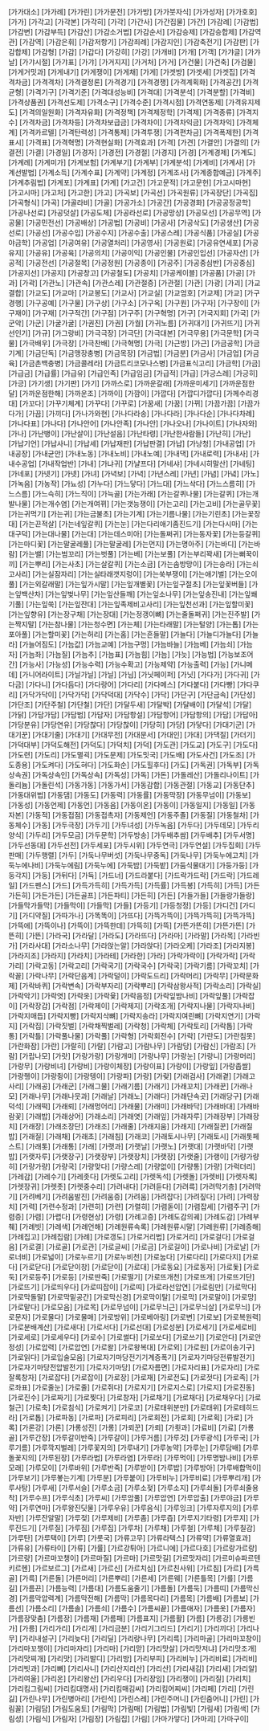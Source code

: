 ﻿[가가대소]
[가가례]
[가가린]
[가가문전]
[가가방]
[가가붓자식]
[가가성자]
[가가호호]
[가가]
[가각고]
[가각본]
[가각히]
[가각]
[가간사]
[가간집물]
[가간]
[가감례]
[가감법]
[가감변]
[가감부득]
[가감산]
[가감소거법]
[가감순서]
[가감승제]
[가감승합제]
[가감역관]
[가감역]
[가감은휘]
[가감저항기]
[가감죄례]
[가감지인]
[가감축전기]
[가감판]
[가감합제]
[가감형]
[가감]
[가갑다]
[가강히]
[가강]
[가개비]
[가개]
[가객]
[가갸글]
[가갸날]
[가갸시절]
[가갸표]
[가갸]
[가거지지]
[가거처]
[가거]
[가건물]
[가건축]
[가검물]
[가게거밋과]
[가게내기]
[가게쟁이]
[가게채]
[가게]
[가겟방]
[가겟세]
[가겟집]
[가격격차금]
[가격격차]
[가격결정론]
[가격경기]
[가격경쟁]
[가격계획화]
[가격공간]
[가격균형]
[가격기구]
[가격기준]
[가격대성능비]
[가격대]
[가격분석]
[가격분할]
[가격비]
[가격상품권]
[가격선도제]
[가격소구]
[가격수준]
[가격시점]
[가격연동제]
[가격유지제도]
[가격의일원화]
[가격자유화]
[가격정책]
[가격제정학]
[가격제]
[가격종류]
[가격지수]
[가격차금]
[가격차등]
[가격차보급금]
[가격차이]
[가격차익금]
[가격차익]
[가격체계]
[가격카르텔]
[가격탄력성]
[가격통제]
[가격투쟁]
[가격편차금]
[가격폭제한]
[가격표시]
[가격표]
[가격혁명]
[가격현실화]
[가격효과]
[가격]
[가견]
[가결안]
[가결의]
[가결전]
[가결]
[가경일]
[가경자]
[가경전]
[가경절]
[가경지]
[가경]
[가계경제]
[가계도]
[가계례]
[가계미가]
[가계보험]
[가계부기]
[가계부]
[가계분석]
[가계비]
[가계사]
[가계선발법]
[가계소득]
[가계수표]
[가계약]
[가계정]
[가계조사]
[가계종합예금]
[가계주]
[가계추림법]
[가계포]
[가계표]
[가계]
[가고건]
[가고문적]
[가고문헌]
[가고시마현]
[가고시마]
[가고처]
[가고한]
[가고]
[가곡보]
[가곡선]
[가곡원류]
[가곡장단]
[가곡집]
[가곡형식]
[가곡]
[가골라비]
[가골]
[가공가소]
[가공간]
[가공경화]
[가공공정공학]
[가공나선로]
[가공덧살]
[가공도체]
[가공라선로]
[가공망상]
[가공모선]
[가공무역]
[가공물]
[가공민전선]
[가공배상]
[가공법]
[가공비]
[가공사]
[가공삭도]
[가공생산]
[가공선로]
[가공선]
[가공수입]
[가공수지]
[가공수출]
[가공스레]
[가공식품]
[가공실]
[가공야금학]
[가공업]
[가공여유]
[가공열처리]
[가공영사]
[가공원료]
[가공유연세포]
[가공유지]
[가공유]
[가공육]
[가공의치]
[가공이익]
[가공인물]
[가공인입선]
[가공자산]
[가공적]
[가공전선]
[가공절목]
[가공정원]
[가공종이]
[가공주]
[가공중심반]
[가공중심]
[가공지선]
[가공지]
[가공창고]
[가공철도]
[가공치]
[가공케이블]
[가공품]
[가공]
[가과]
[가곽]
[가관노]
[가관속]
[가관스레]
[가관절증]
[가관절]
[가관]
[가광]
[가괴]
[가교결합]
[가교도]
[가교마]
[가교봉도]
[가교사]
[가교실]
[가교엄호]
[가교제]
[가교]
[가구경행]
[가구공예]
[가구물]
[가구상]
[가구소]
[가구옥]
[가구원]
[가구자]
[가구장이]
[가구재이]
[가구재]
[가구적간]
[가구점]
[가구주]
[가구혁명]
[가구]
[가국지회]
[가국]
[가군악]
[가군]
[가굴가굴]
[가권진]
[가권]
[가궐]
[가귀노름]
[가귀대기]
[가귀뜨기]
[가귀선인기]
[가규]
[가그랑비]
[가극극장]
[가극단]
[가극대본]
[가극무용]
[가극문학]
[가극물]
[가극배우]
[가극장]
[가극찬배]
[가극혁명]
[가극]
[가근방]
[가근]
[가금공학]
[가금기계]
[가금단독]
[가금맹장충병]
[가금목장]
[가금법]
[가금분]
[가금사]
[가금업]
[가금육]
[가금촌백충병]
[가금콜레라]
[가금트리코모나스병]
[가금표식고리]
[가금학]
[가금]
[가급금]
[가급률]
[가급유]
[가급인족]
[가급임금]
[가급적]
[가급]
[가긍스레]
[가긍히]
[가긍]
[가기생]
[가기판]
[가기]
[가까스로]
[가까운갈래]
[가까운미세기]
[가까운점한달]
[가까운점한해]
[가까운조]
[가까이]
[가깜이]
[가깝다]
[가깝디가깝다]
[가께수리경대]
[가꼬다]
[가꾸기체계]
[가꾸다]
[가꾸로]
[가꿈새]
[가꿈]
[가뀌]
[가끔가끔]
[가끔가다가]
[가끔]
[가끼다]
[가나가와현]
[가나다라송]
[가나다라]
[가나다순]
[가나다차례]
[가나다표]
[가나다]
[가나안어]
[가나안족]
[가나안]
[가나오나]
[가나이트]
[가나자와]
[가나]
[가난뱅이]
[가난살이]
[가난설음]
[가난타령]
[가난한사람들]
[가난히]
[가난]
[가납기언]
[가납사니]
[가납세]
[가납재판]
[가납판결]
[가납]
[가낭청]
[가내공업]
[가내공장]
[가내균안]
[가내노동]
[가내노비]
[가내노예]
[가내댁]
[가내로력]
[가내사]
[가내수공업]
[가내작업반]
[가내]
[가냐귀]
[가냘프다]
[가네샤]
[가네시히말산]
[가네팅]
[가네포]
[가넷기]
[가넷]
[가녀]
[가녁보]
[가녁]
[가년스레]
[가년]
[가념]
[가녘]
[가노]
[가녹음]
[가농작]
[가뇨성]
[가누다]
[가느닿다]
[가느대]
[가느삭다]
[가느스름히]
[가느스름]
[가느슥히]
[가느직이]
[가늑골]
[가는가래]
[가는갈퀴나물]
[가는갈퀴]
[가는개발나물]
[가는개수염]
[가는개여뀌]
[가는갯능쟁이]
[가는고리]
[가는고비]
[가는골무꽃]
[가는귀먹기]
[가는귀]
[가는금불초]
[가는기계]
[가는기름나물]
[가는기린초]
[가는꽃장대]
[가는끈적살]
[가는네잎갈퀴]
[가는눈]
[가는다리애기좀진드기]
[가는다시마]
[가는대구덕]
[가는대나물]
[가는대]
[가는데스미아]
[가는돌쩌귀]
[가는동자꽃]
[가는등갈퀴]
[가는마디꽃]
[가는말굴레풀]
[가는말굴레]
[가는먼지]
[가는명아주]
[가는바디]
[가는바람]
[가는밸]
[가는범꼬리]
[가는벗풀]
[가는베]
[가는보풀]
[가는부리꽉새]
[가는뻐꾹이끼]
[가는뿌리]
[가는사초]
[가는살갈퀴]
[가는소금]
[가는솜방망이]
[가는송라]
[가는쇠고사리]
[가는실잠자리]
[가는실타래갯지렁이]
[가는쑥부쟁이]
[가는애기벌]
[가는오이풀]
[가는외갈래말]
[가는잎가시말]
[가는잎개별꽃]
[가는잎구절초]
[가는잎꽃버들]
[가는잎백산차]
[가는잎벚나무]
[가는잎산들깨]
[가는잎소나무]
[가는잎송진내]
[가는잎쐐기풀]
[가는잎쑥]
[가는잎잔대]
[가는잎족제비고사리]
[가는잎천선과]
[가는잎할미꽃]
[가는잎향유]
[가는장구채]
[가는장대]
[가는정갱이뼈]
[가는줄돌쩌귀]
[가는진주발]
[가는짝지말]
[가는참나물]
[가는청수면]
[가는체]
[가는타래말]
[가는털양]
[가는톱]
[가는포아풀]
[가는할미꽃]
[가는허리]
[가는홈]
[가는흔들말]
[가늘다]
[가늘디가늘다]
[가늘라]
[가늘어짐도]
[가늠값]
[가늠교예]
[가늠구멍]
[가늠바늘]
[가늠베]
[가늠쇠]
[가늠자]
[가늠좌]
[가늠질]
[가늠추]
[가늠표]
[가늠힘]
[가늠]
[가늣]
[가능법]
[가능보조어간]
[가능사]
[가능성]
[가능수력]
[가능수확고]
[가능제약]
[가능출력]
[가능]
[가니메데]
[가니어라이트]
[가닐가닐]
[가닐]
[가님]
[가닛페이퍼]
[가닛]
[가다가]
[가다귀]
[가다금]
[가다니]
[가다듬다]
[가다랑어]
[가다리]
[가다메스]
[가다붙다]
[가다빵]
[가다쿠리]
[가닥가닥이]
[가닥가닥]
[가닥덕대]
[가닥수]
[가닥]
[가단구]
[가단금속]
[가단성]
[가단조]
[가단주철]
[가단철]
[가단]
[가달두새]
[가달박]
[가달배이]
[가달석]
[가달]
[가닭]
[가담가담]
[가담범]
[가담자]
[가담항설]
[가담항어]
[가담항의]
[가담]
[가답아]
[가당분유]
[가당연유]
[가당찮다]
[가당찮이]
[가당히]
[가당]
[가닿다]
[가대기군]
[가대기꾼]
[가대기줄]
[가대기]
[가대무전]
[가대문서]
[가대인]
[가대]
[가댁질]
[가더기]
[가덕대부]
[가덕도해전]
[가덕도]
[가덕치]
[가덕]
[가도관]
[가도교]
[가도구]
[가도다]
[가도련]
[가도리]
[가도멸괵]
[가도문제]
[가도밋국]
[가도배]
[가도사건]
[가도조]
[가도종용]
[가도켜다]
[가도혀다]
[가도화순]
[가도힐후다]
[가도]
[가독권]
[가독부]
[가독상속권]
[가독상속인]
[가독상속]
[가독성]
[가독]
[가돈]
[가돌레산]
[가돌리나이트]
[가돌리늄]
[가돌린석]
[가동가동]
[가동가서]
[가동감합]
[가동관절]
[가동교]
[가동단추]
[가동대위법]
[가동댐]
[가동도]
[가동력]
[가동률]
[가동막장]
[가동무넘이]
[가동보]
[가동성]
[가동언제]
[가동언]
[가동음]
[가동이온]
[가동이]
[가동일지]
[가동일]
[가동자본]
[가동적]
[가동접점]
[가동접촉자]
[가동제언]
[가동주졸]
[가동질]
[가동철차]
[가동체수]
[가동]
[가두극장]
[가두기]
[가두녀성]
[가두녹음]
[가두다]
[가두데모]
[가두리양식]
[가두리]
[가두모금]
[가두문학]
[가두방송]
[가두배추쌈]
[가두배추]
[가두서명]
[가두선동대]
[가두선전]
[가두세포]
[가두시위]
[가두연극]
[가두연설]
[가두집회]
[가두판매]
[가두행렬]
[가두]
[가둑나무버섯]
[가둑나무중독]
[가둑나무]
[가둑누에고치]
[가둑누에나비]
[가둑누에림]
[가둑누에]
[가둑밤]
[가둑밭]
[가둠식물대기]
[가둥가둥]
[가둥각지]
[가둥]
[가뒤다]
[가듁]
[가드너]
[가드라붙다]
[가드락가드락]
[가드락]
[가드레일]
[가드펜스]
[가드]
[가득가득히]
[가득가득]
[가득률]
[가득봉]
[가득히]
[가득]
[가든가든히]
[가든가든]
[가든골프]
[가든파티]
[가든히]
[가든]
[가들가들]
[가들랑가들랑]
[가들막가들막]
[가들막이]
[가들막]
[가들]
[가등기]
[가등청정]
[가등]
[가디건]
[가디기]
[가디약질]
[가따가나]
[가똑똑이]
[가뜨다]
[가뜩가뜩이]
[가뜩가뜩히]
[가뜩가뜩]
[가뜩에]
[가뜩이나]
[가뜩이]
[가뜩한데]
[가뜩히]
[가뜩]
[가뜬가뜬히]
[가뜬가뜬]
[가뜬히]
[가뜬]
[가라국]
[가라달]
[가라도]
[가라뜨다]
[가라마]
[가라말]
[가라목]
[가라빈가]
[가라사대]
[가라소나무]
[가라앉는알]
[가라앉다]
[가라오케]
[가라조]
[가라지봉]
[가라지조]
[가라지]
[가라치]
[가라테]
[가라한]
[가라]
[가락가락이]
[가락가락]
[가락가리]
[가락고동]
[가락고리]
[가락국기]
[가락국수]
[가락국]
[가락기름]
[가락꼬치]
[가락꼴]
[가락나무]
[가락단음계]
[가락덜이]
[가락도드리]
[가락머리]
[가락무]
[가락문화제]
[가락바퀴]
[가락변속]
[가락부자리]
[가락뿌리]
[가락삼왕사적]
[가락소리]
[가락실]
[가락악기]
[가락엿]
[가락옷]
[가락윷]
[가락음정]
[가락잎밤나비]
[가락잎풀]
[가락잡이]
[가락장갑]
[가락점]
[가락제이]
[가락제지]
[가락조개]
[가락지나물]
[가락지나비]
[가락지매듭]
[가락지빵]
[가락지삭뼈]
[가락지송라]
[가락지여린뼈]
[가락지연기]
[가락지]
[가락집]
[가락짓벌]
[가락채찍벌레]
[가락청]
[가락체]
[가락토리]
[가락톱]
[가락통]
[가락틀]
[가락풀나물]
[가락풀]
[가락형]
[가락회전수]
[가락]
[가란도]
[가란침못]
[가란화잠]
[가란]
[가랄히]
[가랄]
[가람고]
[가람나무]
[가람당]
[가람신]
[가람조]
[가람]
[가랍나모]
[가랏]
[가랑가랑]
[가랑개미]
[가랑나무]
[가랑눈]
[가랑니]
[가랑머리]
[가랑무]
[가랑비녀]
[가랑비]
[가랑이체장]
[가랑이표]
[가랑이]
[가랑잎]
[가랑좁쌀]
[가랑쥉이]
[가랑쥥이]
[가랑텡이]
[가랑파]
[가랑]
[가랒]
[가래검사]
[가래곁]
[가래고사리]
[가래공]
[가래군]
[가래그물]
[가래기름]
[가래기]
[가래꼬치]
[가래꾼]
[가래나모]
[가래나무]
[가래나뭇과]
[가래날]
[가래노]
[가래다]
[가래단속곳]
[가래당구]
[가래덕석]
[가래떡]
[가래뢰]
[가래멍어리]
[가래물]
[가래미]
[가래바닥]
[가래바대]
[가래바람꽃]
[가래밥]
[가래상어]
[가래소리]
[가래엿]
[가래잎]
[가래자루]
[가래장부]
[가래장치]
[가래장]
[가래조장단]
[가래조]
[가래줄]
[가래지움]
[가래지]
[가래질꾼]
[가래질밥]
[가래질]
[가래채]
[가래초]
[가래침]
[가래코]
[가래토시나무]
[가래토시]
[가래톳페스트]
[가래톳]
[가래통]
[가래]
[가랫과]
[가랫날]
[가랫노]
[가랫대]
[가랫바닥]
[가랫밥]
[가랫자루]
[가랫장구]
[가랫장부]
[가랫장치]
[가랫장]
[가랫줄]
[가랭이]
[가량가량히]
[가량가량]
[가량국]
[가량맞다]
[가량스레]
[가량없이]
[가량통]
[가량]
[가럭더리]
[가레감]
[가레수기]
[가레좃다]
[가렛도고리]
[가렛독석]
[가렛돌]
[가렛비]
[가렛자록]
[가렛장귀]
[가렛좃]
[가렛중수리]
[가려내다]
[가려듣다]
[가려륵]
[가려막기층]
[가려막기]
[가려베기]
[가려움발진]
[가려움증]
[가려움]
[가려잡다]
[가려짚다]
[가려]
[가력장치]
[가력]
[가련수정과]
[가련히]
[가련]
[가렬히]
[가렴돋이]
[가렴잡세]
[가렴주구]
[가렴증]
[가렴]
[가렵다]
[가령현상]
[가령]
[가례고증]
[가례도감의궤]
[가례도감]
[가례부췌]
[가례빗]
[가례색]
[가례언해]
[가례원류속록]
[가례원류시말]
[가례원류]
[가례증해]
[가례집고]
[가례집람]
[가례]
[가로갱도]
[가로거리법]
[가로거리]
[가로걸다]
[가로걸음]
[가로결]
[가로골]
[가로관]
[가로글씨]
[가로금]
[가로길이]
[가로나비]
[가로날]
[가로너비]
[가로넓이]
[가로누르기]
[가로누비천]
[가로눕다]
[가로다리]
[가로다지]
[가로다]
[가로닫다]
[가로닫이창]
[가로닫이]
[가로대]
[가로동요]
[가로동자]
[가로돛]
[가로둑]
[가로등주]
[가로등]
[가로딴죽]
[가로떨기]
[가로뜨개천]
[가로뜨개]
[가로뜨기단]
[가로뜨기]
[가로띄우다]
[가로띠잡이]
[가로띠]
[가로라선압연]
[가로림만]
[가로막다]
[가로막돌말]
[가로막밑공간]
[가로막신경]
[가로막이탈]
[가로막]
[가로말이]
[가로망]
[가로맡다]
[가로모음]
[가로목]
[가로무넘이]
[가로무늬근]
[가로무늬살]
[가로무늬]
[가로문자]
[가로물다]
[가로물매]
[가로방위]
[가로베아링]
[가로변]
[가로보]
[가로복원력]
[가로분배계산]
[가로새다]
[가로서다]
[가로선대]
[가로성분]
[가로세기]
[가로세로비]
[가로세로]
[가로세우다]
[가로수]
[가로썰다]
[가로쏘다]
[가로쓰기]
[가로안다]
[가로안정성]
[가로압력]
[가로압연]
[가로왈]
[가로왕복대]
[가로외]
[가로원]
[가로이송기구]
[가로읽다]
[가로입술모음]
[가로자기마당전기기계증폭기]
[가로자기마당전류발전기]
[가로자기마당전압발전기]
[가로자기마당]
[가로자름면]
[가로자리표]
[가로자리]
[가로잘록창자]
[가로잡다]
[가로잡이]
[가로장]
[가로재]
[가로전도]
[가로젓다]
[가로족]
[가로좌표]
[가로줄눈]
[가로줄]
[가로쥐다]
[가로지기]
[가로지스로]
[가로지]
[가로진동]
[가로진수]
[가로짜기]
[가로찢다]
[가로창자]
[가로채기]
[가로채다]
[가로채우다]
[가로철근]
[가로축]
[가로침식]
[가로켜기]
[가로코]
[가로태위분만]
[가로태위]
[가로테히드라]
[가로톱]
[가로파동]
[가로파]
[가로피리]
[가로회전]
[가로회]
[가로획]
[가로]
[가록]
[가론강]
[가론]
[가롱성진]
[가롱]
[가뢰꾼]
[가뢰]
[가룃과]
[가료비]
[가료]
[가룡골]
[가루간장]
[가루갈이반죽]
[가루갈이]
[가루거름]
[가루것]
[가루광석]
[가루국]
[가루기름]
[가루깍지벌레]
[가루꽃지의]
[가루내기]
[가루농약]
[가루눈]
[가루담배]
[가루돌꽃지의]
[가루된장]
[가루라법]
[가루라염]
[가루라]
[가루먹이]
[가루명밤나비]
[가루모래]
[가루모이]
[가루바위]
[가루반죽]
[가루받이]
[가루밥]
[가루방아]
[가루배합먹이]
[가루보기]
[가루봏는기계]
[가루분]
[가루붙이]
[가루비누]
[가루비료]
[가루뿌리개]
[가루사탕]
[가루새]
[가루서슬]
[가루소금]
[가루소젖]
[가루소지]
[가루쇠돌]
[가루쇠줄용착]
[가루수프]
[가루식초]
[가루씨]
[가루암풀]
[가루압연]
[가루압출]
[가루야금]
[가루약]
[가루연마]
[가루왕진딧물]
[가루우유]
[가루음식]
[가루잉크]
[가루자루지의]
[가루자반]
[가루잔알말]
[가루젖]
[가루제비]
[가루좀]
[가루즙]
[가루지기타령]
[가루지]
[가루진드기]
[가루질]
[가루짐]
[가루집]
[가루차]
[가루채]
[가루철]
[가루체]
[가루칠감]
[가루탄]
[가루택이]
[가루]
[가룻국]
[가류고무]
[가류라텍스]
[가류약]
[가류열효과]
[가류유]
[가류타이]
[가류]
[가률]
[가르강튀아]
[가르니에]
[가르다호]
[가르랑가르랑]
[가르랑]
[가르마꼬챙이]
[가르마질]
[가르마]
[가르맛길]
[가르맛자리]
[가르미슈파르텐키르헨]
[가르보르그]
[가르새]
[가르신]
[가르치심]
[가르친사위]
[가르침]
[가르]
[가륵골]
[가륵]
[가른돌]
[가른머리]
[가른뿌리]
[가른세]
[가른웨]
[가른틀목]
[가를]
[가름길]
[가름끈]
[가름능력]
[가름대]
[가름도움줄기]
[가름돌]
[가름둑]
[가름띠]
[가름막신경]
[가름막압력계]
[가름막전해]
[가름막]
[가름목다리]
[가름목]
[가름배]
[가름보]
[가름선]
[가름소리]
[가름솔]
[가름쇠]
[가름수]
[가름씨끝]
[가름애자]
[가름옷]
[가름자]
[가름장맞춤]
[가름장]
[가름재]
[가름패]
[가름표지]
[가름활]
[가름]
[가릉강]
[가릉빈가]
[가릉]
[가리가리]
[가리개]
[가리금분]
[가리기그리드]
[가리기]
[가리끼다]
[가리나무]
[가리내설구]
[가리늦다]
[가리딜]
[가리랑나무]
[가리륵]
[가리마골]
[가리마꼬창이]
[가리마꼬챙이]
[가리마자리]
[가리마]
[가리맏]
[가리맛살]
[가리맛저냐]
[가리맛조개]
[가리맛찌개]
[가리맛]
[가리발디]
[가리방]
[가리부피]
[가리비누]
[가리비료]
[가리비]
[가리빗과]
[가리뼈]
[가리사니]
[가리산지리산]
[가리산]
[가리새김]
[가리새]
[가리알]
[가리여울]
[가리온]
[가리왕산]
[가리우다]
[가리장임]
[가리쟁이]
[가리질]
[가리치]
[가리킴그림씨]
[가리킴대명사]
[가리킴매김씨]
[가리킴어찌씨]
[가리페]
[가리]
[가린긿]
[가린나무]
[가린병아리]
[가린석]
[가린스레]
[가린주머니]
[가린줌어니]
[가린]
[가림꼴]
[가림담]
[가림도움토]
[가림막]
[가림매]
[가림법]
[가림빛]
[가림새]
[가림색]
[가림성]
[가림식]
[가림자]
[가림장]
[가림집]
[가림]
[가마가맣다]
[가마괴]
[가마구이]
